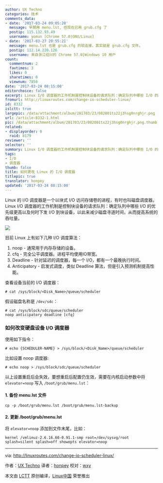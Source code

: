 ```yaml
---
author: UX Techno
categories: 技术
comments_data:
- date: '2017-03-24 09:05:20'
  message: 早期用 menu.lst, 但现在已用 grub.cfg 了
  postip: 115.132.93.49
  username: yomun [Chrome 57.0|GNU/Linux]
- date: '2017-03-27 20:55:21'
  message: menu.lst 也是 grub.cfg 的软连接，其实就是 grub.cfg 文件。
  postip: 112.14.220.126
  username: 来自浙江绍兴的 Chrome 57.0|Windows 10 用户
count:
  commentnum: 2
  favtimes: 3
  likes: 0
  sharetimes: 0
  viewnum: 7850
date: '2017-03-24 08:15:00'
editorchoice: false
excerpt: Linux I/O 调度器的工作机制是控制块设备的请求队列：确定队列中哪些 I/O 的优先级更高以及何时下发 I/O 到块设备，以此来减少磁盘寻道时间，从而提高系统的吞吐量。
fromurl: http://linuxroutes.com/change-io-scheduler-linux/
id: 8332
islctt: true
largepic: /data/attachment/album/201703/23/082001ts22j3hsg0nrghjr.png
url: /article-8332-1.html
pic: /data/attachment/album/201703/23/082001ts22j3hsg0nrghjr.png.thumb.jpg
related:
- displayorder: 0
  raid: 8179
reviewer: ''
selector: ''
summary: Linux I/O 调度器的工作机制是控制块设备的请求队列：确定队列中哪些 I/O 的优先级更高以及何时下发 I/O 到块设备，以此来减少磁盘寻道时间，从而提高系统的吞吐量。
tags:
- I/O
- 调度器
thumb: false
title: 如何更改 Linux 的 I/O 调度器
titlepic: true
translator: honpey
updated: '2017-03-24 08:15:00'
---
```


Linux 的 I/O 调度器是一个以块式 I/O 访问存储卷的进程，有时也叫磁盘调度器。Linux I/O 调度器的工作机制是控制块设备的请求队列：确定队列中哪些 I/O 的优先级更高以及何时下发 I/O 到块设备，以此来减少磁盘寻道时间，从而提高系统的吞吐量。


![](/data/attachment/album/201703/23/082001ts22j3hsg0nrghjr.png)


目前 Linux 上有如下几种 I/O 调度算法：


1. noop - 通常用于内存存储的设备。
2. cfq - 完全公平调度器。进程平均使用IO带宽。
3. Deadline - 针对延迟的调度器，每一个 I/O，都有一个最晚执行时间。
4. Anticipatory - 启发式调度，类似 Deadline 算法，但是引入预测机制提高性能。


查看设备当前的 I/O 调度器：



```
# cat /sys/block/<Disk_Name>/queue/scheduler

```

假设磁盘名称是 `/dev/sdc`：



```
# cat /sys/block/sdc/queue/scheduler
noop anticipatory deadline [cfq]

```

### 如何改变硬盘设备 I/O 调度器


使用如下指令：



```
# echo {SCHEDULER-NAME} > /sys/block/<Disk_Name>/queue/scheduler

```

比如设置 noop 调度器:



```
# echo noop > /sys/block/sdc/queue/scheduler

```

以上设置重启后会失效，要想重启后配置仍生效，需要在内核启动参数中将 `elevator=noop` 写入 `/boot/grub/menu.lst`：


#### 1. 备份 menu.lst 文件



```
cp -p /boot/grub/menu.lst /boot/grub/menu.lst-backup

```

#### 2. 更新 /boot/grub/menu.lst


将 `elevator=noop` 添加到文件末尾，比如：



```
kernel /vmlinuz-2.6.16.60-0.91.1-smp root=/dev/sysvg/root splash=silent splash=off showopts elevator=noop

```



---


via: <http://linuxroutes.com/change-io-scheduler-linux/>


作者：[UX Techno](http://linuxroutes.com/change-io-scheduler-linux/) 译者：[honpey](https://github.com/honpey) 校对：[wxy](https://github.com/wxy)


本文由 [LCTT](https://github.com/LCTT/TranslateProject) 原创编译，[Linux中国](https://linux.cn/) 荣誉推出